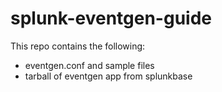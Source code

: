 # splunk-eventgen-guide

This repo contains the following:
- eventgen.conf and sample files
- tarball of eventgen app from splunkbase